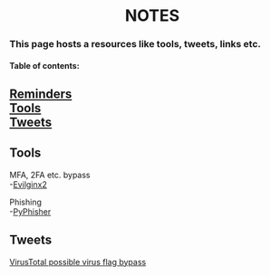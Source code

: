 <h1 align="center">NOTES</h1>

### This page hosts a resources like tools, tweets, links etc.


#### Table of contents:
[Reminders](#remIndex)<br/>
[Tools](#toolsIndex)<br/>
[Tweets](#twIndex)
-----

Tools
-----
<a name="toolsIndex"></a>
MFA, 2FA etc. bypass<br/>
-[Evilginx2](https://m0chan.github.io/2019/07/26/Bypassing-2FA-For-Fun-With-Evilginx2.html)<br/>

Phishing<br/>
-[PyPhisher](https://github.com/KasRoudra/pyphisher)<br/>

Tweets
------
<a name="twIndex"></a>
[VirusTotal possible virus flag bypass](https://twitter.com/Alh4zr3d/status/1610291517792321536)

